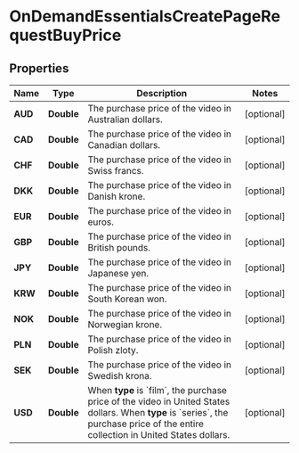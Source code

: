 

# OnDemandEssentialsCreatePageRequestBuyPrice


## Properties

| Name | Type | Description | Notes |
|------------ | ------------- | ------------- | -------------|
|**AUD** | **Double** | The purchase price of the video in Australian dollars. |  [optional] |
|**CAD** | **Double** | The purchase price of the video in Canadian dollars. |  [optional] |
|**CHF** | **Double** | The purchase price of the video in Swiss francs. |  [optional] |
|**DKK** | **Double** | The purchase price of the video in Danish krone. |  [optional] |
|**EUR** | **Double** | The purchase price of the video in euros. |  [optional] |
|**GBP** | **Double** | The purchase price of the video in British pounds. |  [optional] |
|**JPY** | **Double** | The purchase price of the video in Japanese yen. |  [optional] |
|**KRW** | **Double** | The purchase price of the video in South Korean won. |  [optional] |
|**NOK** | **Double** | The purchase price of the video in Norwegian krone. |  [optional] |
|**PLN** | **Double** | The purchase price of the video in Polish zloty. |  [optional] |
|**SEK** | **Double** | The purchase price of the video in Swedish krona. |  [optional] |
|**USD** | **Double** | When **type** is &#x60;film&#x60;, the purchase price of the video in United States dollars. When **type** is &#x60;series&#x60;, the purchase price of the entire collection in United States dollars. |  [optional] |




